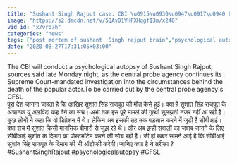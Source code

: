 ```yaml
---
title: "Sushant Singh Rajput case: CBI \u0915\u0930\u0947\u0917\u0940 Psychological Autopsy, \u091c\u093e\u0928\u093f\u090f \u0915\u094d\u092f\u093e \u0939\u0948 \u092f\u0947 \u0924\u0930\u0940\u0915\u093e ? \u0935\u0928\u0907\u0902\u0921\u093f\u092f\u093e \u0939\u093f\u0902\u0926\u0940"
image: "https://s2.dmcdn.net/v/SQAvD1VHFXHqgfI3m/x240"
vid_id: "x7vro7h"
categories: "news"
tags: ["post mortem of sushant  Singh rajput brain","psychological autopsy","cbi"]
date: "2020-08-27T17:31:05+03:00"
---
```

The CBI will conduct a psychological autopsy of Sushant Singh Rajput, sources said late Monday night, as the central probe agency continues its Supreme Court-mandated investigation into the circumstances behind the death of the popular actor.To be carried out by the central probe agency's CFSL    <br>पूरा देश जानना चाहता है कि आखिर सुशांत सिंह राजपूत की मौत कैसे हुई। क्या है सुशांत सिंह राजपूत के अचानक यूं अलविदा कह देने का सच। अभी तक इस पूरे मामले की गुत्थी सुलझती नजर नहीं आ रही है। कुछ लोगों ने कहा कि वो डिप्रेशन में थे। लेकिन अब इसकी तह तक पड़ताल करने में जुटी है सीबीआई। क्या सच में सुशांत किसी मानसिक बीमारी से जुझ रहे थे। और अब इन्ही सवालों का जवाब जानने के लिए सीबीआई सुशांत के दिमाग का पोस्टमॉर्टम करने की सोच रही है। जी हां खबर सामने आई है कि सीबीआई सुशांत सिंह राजपूत के दिमाग की भी ऑटोप्सी करेगी।जानिए क्याा है ये तरीका ?    <br>#SushantSinghRajput #psychologicalautopsy #CFSL

